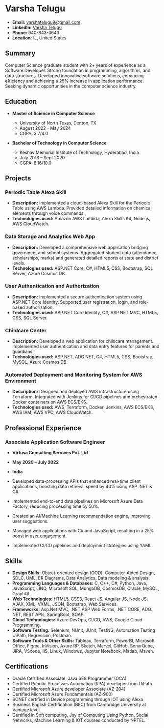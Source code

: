 # Varsha Telugu

- **Email:** varshatelugu9@gmail.com
- **LinkedIn:** [Varsha Telugu](https://www.linkedin.com/in/varshatelugu/)
- **Phone:** 940-843-0643
- **Location:** IL, United States

## Summary

Computer Science graduate student with 2+ years of experience as a Software Developer. Strong foundation in programming, algorithms, and data structures. Developed innovative software solutions, enhancing efficiency and achieving a 25% increase in application performance. Seeking dynamic opportunities in the computer science industry.

## Education

- **Master of Science in Computer Science**
  - University of North Texas, Denton, TX
  - August 2022 – May 2024
  - CGPA: 3.7/4.0

- **Bachelor of Technology in Computer Science**
  - Keshav Memorial Institute of Technology, Hyderabad, India
  - July 2016 – Sept 2020
  - CGPA: 8.16/10.0

## Projects

### Periodic Table Alexa Skill

- **Description:** Implemented a cloud-based Alexa Skill for the Periodic Table using AWS Lambda. Provided detailed information on chemical elements through voice commands.
- **Technologies used:** Amazon AWS Lambda, Alexa Skills Kit, Node.js, AWS CloudWatch.

### Data Storage and Analytics Web App

- **Description:** Developed a comprehensive web application bridging government and school systems. Aggregated student data (attendance, scholarships, marks) and generated detailed reports at state and district levels.
- **Technologies used:** ASP.NET Core, C#, HTML5, CSS, Bootstrap, SQL Server, Azure Cosmos DB.

### User Authentication and Authorization

- **Description:** Implemented a secure authentication system using ASP.NET Core Identity. Supported user registration, login, and role-based authorization.
- **Technologies used:** ASP.NET Core Identity, C#, ASP.NET MVC, HTML5, CSS, SQL Server.

### Childcare Center

- **Description:** Developed a web application for childcare management. Implemented user authentication and data entry features for parents and guardians.
- **Technologies used:** ASP.NET, ADO.NET, C#, HTML5, CSS, Bootstrap, MySQL, Azure Cosmos DB.

### Automated Deployment and Monitoring System for AWS Environment

- **Description:** Designed and deployed AWS infrastructure using Terraform. Integrated with Jenkins for CI/CD pipelines and orchestrated Docker containers on AWS ECS/EKS.
- **Technologies used:** AWS, Terraform, Docker, Jenkins, AWS ECS/EKS, AWS IAM, AWS VPC, AWS CloudWatch.


## Professional Experience

### Associate Application Software Engineer

- **Virtusa Consulting Services Pvt. Ltd**
- **May 2020 – July 2022**
- **India**

- Developed data-processing APIs that enhanced real-time client applications, boosting data retrieval speed by 40% using ASP .NET & C#.
- Implemented end-to-end data pipelines on Microsoft Azure Data Factory, reducing processing time by 50%.
- Created an AI/Machine Learning recommendation engine, improving user suggestions.
- Managed web applications with C# and JavaScript, resulting in a 25% boost in user engagement.
- Implemented CI/CD pipelines and deployment strategies using YAML.

## Skills

- **Design Skills:** Object-oriented design (OOD), Computer-Aided Design, SDLC, UML, ER Diagrams, Data Analytics, Data modeling & analysis.
- **Programming Languages & Databases:** C, C++, C#, Python, Java, JavaScript, LINQ, Microsoft SQL, MongoDB, CosmosDB, Oracle, MySQL, GraphQL.
- **Web Technologies:** HTML5, CSS3, React JS, Angular JS, Node JS, AJAX, XML, VXML, JSON, Bootstrap, Web Services.
- **Frameworks:** Asp.Net MVC, .NET ASP Web Forms, .NET CORE, ADO. NET, REST APIs, SpringBoot, SOAP.
- **Cloud Technologies:** Azure DevOps, CI/CD, AWS, Google Cloud Programming.
- **Software Testing:** Selenium, NUnit, JUnit, TestNG, Automation Testing UiPath, Regression, Postman.
- **Software Tools & Other Skills:** Tableau, Terraform, PowerBI, Microsoft Office, Figma, InVision, Axure RP, Sketch, Marvel, GitHub, SonarQube, JIRA, VScode, IIS, Linux, Windows, Jupyter Notebook, Matlab, Maven.

## Certifications

- Oracle Certified Associate, Java SE8 Programmer (OCA)
- Certified Robotic Processes Automation (RPA) developer from UiPath
- Certified Microsoft Azure developer Associate (AZ-204)
- Certified Microsoft Azure Fundamentals (AZ-900)
- SONET certified in Device programming through IOT using Alexa
- Business English Certification (BEC) from Cambridge University at Vantage level
- Certified in Soft computing, Joy of Computing Using Python, Social Networks, Machine Learning & IOT courses conducted by NPTEL.
